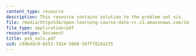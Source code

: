 ```yaml
---
content_type: resource
description: This resource contains solution to the problem set six.
file: /media/https%3A/open-learning-course-data-rc.s3.amazonaws.com/14-04-intermediate-microeconomic-theory-fall-2006/c80bddc06551742450b056fff824a235_ps6_soln.pdf
file_type: application/pdf
resourcetype: Document
title: ps6_soln.pdf
uid: c80bddc0-6551-7424-50b0-56fff824a235
---
```


